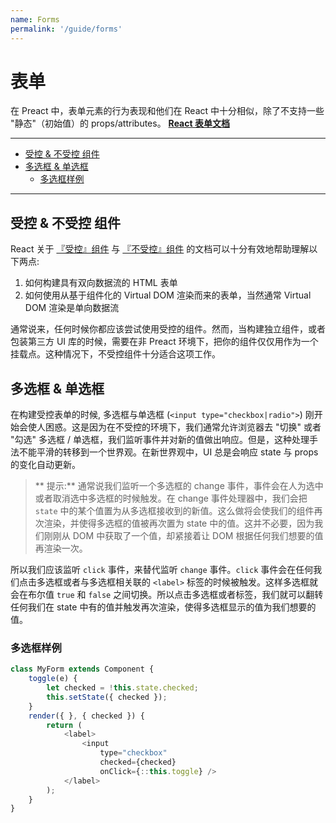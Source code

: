 ```yaml
---
name: Forms
permalink: '/guide/forms'
---
```


# 表单<!-- omit in toc -->

在 Preact 中，表单元素的行为表现和他们在 React 中十分相似，除了不支持一些 "静态"（初始值）的 props/attributes。
**[React 表单文档](https://facebook.github.io/react/docs/forms.html)**

---

- [受控 & 不受控 组件](#受控--不受控-组件)
- [多选框 & 单选框](#多选框--单选框)
  - [多选框样例](#多选框样例)

---

## 受控 & 不受控 组件

React 关于 [『受控』组件](https://facebook.github.io/react/docs/forms.html#controlled-components) 与 [『不受控』组件](https://facebook.github.io/react/docs/forms.html#uncontrolled-components) 的文档可以十分有效地帮助理解以下两点:
1. 如何构建具有双向数据流的 HTML 表单
2. 如何使用从基于组件化的 Virtual DOM 渲染而来的表单，当然通常 Virtual DOM 渲染是单向数据流

通常说来，任何时候你都应该尝试使用受控的组件。然而，当构建独立组件，或者包装第三方 UI 库的时候，需要在非 Preact 环境下，把你的组件仅仅用作为一个挂载点。这种情况下，不受控组件十分适合这项工作。



## 多选框 & 单选框

在构建受控表单的时候, 多选框与单选框 (`<input type="checkbox|radio">`) 刚开始会使人困惑。这是因为在不受控的环境下，我们通常允许浏览器去 "切换" 或者 "勾选" 多选框 / 单选框，我们监听事件并对新的值做出响应。但是，这种处理手法不能平滑的转移到一个世界观。在新世界观中，UI 总是会响应 state 与 props 的变化自动更新。

> ** 提示:** 通常说我们监听一个多选框的 change 事件，事件会在人为选中或者取消选中多选框的时候触发。在 change 事件处理器中，我们会把 `state` 中的某个值置为从多选框接收到的新值。这么做将会使我们的组件再次渲染，并使得多选框的值被再次置为 state 中的值。这并不必要，因为我们刚刚从 DOM 中获取了一个值，却紧接着让 DOM 根据任何我们想要的值再渲染一次。


所以我们应该监听 `click` 事件，来替代监听 `change` 事件。`click` 事件会在任何我们点击多选框或者与多选框相关联的 `<label>` 标签的时候被触发。这样多选框就会在布尔值 `true` 和 `false` 之间切换。所以点击多选框或者标签，我们就可以翻转任何我们在 state 中有的值并触发再次渲染，使得多选框显示的值为我们想要的值。

### 多选框样例

```js
class MyForm extends Component {
    toggle(e) {
        let checked = !this.state.checked;
        this.setState({ checked });
    }
    render({ }, { checked }) {
        return (
            <label>
                <input
                    type="checkbox"
                    checked={checked}
                    onClick={::this.toggle} />
            </label>
        );
    }
}
```
